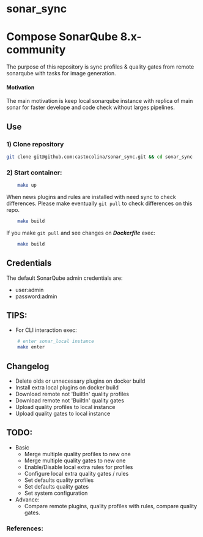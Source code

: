 # sonar_sync

# Compose SonarQube 8.x-community

The purpose of this repository is sync profiles & quality gates from remote sonarqube with tasks for image generation.

#### Motivation

The main motivation is keep local sonarqube instance with replica of main sonar for faster develope and code check without larges pipelines.

## Use

### 1) Clone repository

```bash
git clone git@github.com:castocolina/sonar_sync.git && cd sonar_sync
```

### 2) Start container:

```bash
    make up
```

When news plugins and rules are installed with need sync to check differences. Please make eventually `git pull` to check differences on this repo.

```bash
    make build
```

If you make `git pull` and see changes on _**Dockerfile**_ exec:

```bash
    make build
```

## Credentials

The default SonarQube admin credentials are:

- user:admin
- password:admin

## TIPS:

- For CLI interaction exec:

```bash
    # enter sonar_local instance
    make enter
```

## Changelog

- Delete olds or unnecessary plugins on docker build
- Install extra local plugins on docker build
- Download remote not 'BuiltIn' quality profiles
- Download remote not 'BuiltIn' quality gates
- Upload quality profiles to local instance
- Upload quality gates to local instance

## TODO:

- Basic
  - Merge multiple quality profiles to new one
  - Merge multiple quality gates to new one
  - Enable/Disable local extra rules for profiles
  - Configure local extra quality gates / rules
  - Set defaults quality profiles
  - Set defaults quality gates
  - Set system configuration
- Advance:
  - Compare remote plugins, quality profiles with rules, compare quality gates.

### References:
